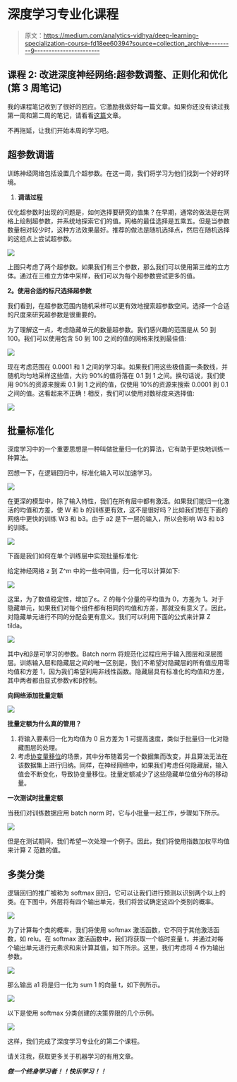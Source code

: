 # 深度学习专业化课程

> 原文：<https://medium.com/analytics-vidhya/deep-learning-specialization-course-fd18ee60394?source=collection_archive---------9----------------------->

## **课程 2:** 改进深度神经网络:超参数调整、正则化和优化(第 3 周笔记)

我的课程笔记收到了很好的回应。它激励我做好每一篇文章。如果你还没有读过我第一周和第二周的笔记，请看看[这篇](/analytics-vidhya/deep-learning-specialization-course-20c115b77d0e)文章。

不再拖延，让我们开始本周的学习吧。

## 超参数调谐

训练神经网络包括设置几个超参数。在这一周，我们将学习为他们找到一个好的环境。

1.  **调谐过程**

优化超参数时出现的问题是，如何选择要研究的值集？在早期，通常的做法是在网格上绘制超参数，并系统地探索它们的值。网格的最佳选择是五乘五。但是当参数数量相对较少时，这种方法效果最好。推荐的做法是随机选择点，然后在随机选择的这组点上尝试超参数。

![](img/7d5ba417388bf760ffdbcd2bfd6dde50.png)

上图只考虑了两个超参数。如果我们有三个参数，那么我们可以使用第三维的立方体。通过在三维立方体中采样，我们可以为每个超参数尝试更多的值。

**2。使用合适的标尺选择超参数**

我们看到，在超参数范围内随机采样可以更有效地搜索超参数空间。选择一个合适的尺度来研究超参数是很重要的。

为了理解这一点，考虑隐藏单元的数量超参数。我们感兴趣的范围是从 50 到 100。我们可以使用包含 50 到 100 之间的值的网格来找到最佳值:

![](img/7bf10ecc6372f9a1a6b25e684a757885.png)

现在考虑范围在 0.0001 和 1 之间的学习率。如果我们用这些极值画一条数线，并随机均匀地采样这些值，大约 90%的值将落在 0.1 到 1 之间。换句话说，我们使用 90%的资源来搜索 0.1 到 1 之间的值，仅使用 10%的资源来搜索 0.0001 到 0.1 之间的值。这看起来不正确！相反，我们可以使用对数标度来选择值:

![](img/3007b70a47172068bd08f9caf8dfd961.png)

## 批量标准化

深度学习中的一个重要思想是一种叫做批量归一化的算法，它有助于更快地训练一种算法。

回想一下，在逻辑回归中，标准化输入可以加速学习。

![](img/5fef32b9f4f640cb473bc909caf13533.png)

在更深的模型中，除了输入特性，我们在所有层中都有激活。如果我们能归一化激活的均值和方差，使 W 和 b 的训练更有效，这不是很好吗？比如我们想在下面的网络中更快的训练 W3 和 b3。由于 a2 是下一层的输入，所以会影响 W3 和 b3 的训练。

![](img/2667b85ca4b2e1d6f4990719fd578e8d.png)

下面是我们如何在单个训练层中实现批量标准化:

给定神经网络 z 到 Z^m 中的一些中间值，归一化可以计算如下:

![](img/7d279ed14a0a9ac054a08faea68e8e47.png)

这里，为了数值稳定性，增加了ε。Z 的每个分量的平均值为 0，方差为 1。对于隐藏单元，如果我们对每个组件都有相同的均值和方差，那就没有意义了。因此，对隐藏单元进行不同的分配会更有意义。我们可以利用下面的公式来计算 Z tilda。

![](img/88ea47da1a4db085d5a8936b182bf82a.png)

其中γ和β是可学习的参数。Batch norm 将规范化过程应用于输入图层和深层图层。训练输入层和隐藏层之间的唯一区别是，我们不希望对隐藏层的所有值应用零均值和方差 1，因为我们希望利用非线性函数。隐藏层具有标准化的均值和方差，其中两者都由显式参数γ和β控制。

**向网络添加批量定额**

![](img/b34867853b00199d178ef27b1bad599a.png)

**批量定额为什么真的管用？**

1.  将输入要素归一化为均值为 0 且方差为 1 可提高速度，类似于批量归一化对隐藏图层的处理。
2.  考虑[协变量移位](/@izadi/what-is-covariate-shift-d7a7af541e6)的场景，其中分布随着另一个数据集而改变，并且算法无法在该数据集上进行归纳。同样，在神经网络中，如果我们考虑任何隐藏层，输入值会不断变化，导致协变量移位。批量定额减少了这些隐藏单位值分布的移动量。

**一次测试时批量定额**

当我们对训练数据应用 batch norm 时，它与小批量一起工作，步骤如下所示。

![](img/afaa545d032c0461e31e2dfaf180267e.png)

但是在测试期间，我们希望一次处理一个例子。因此，我们将使用指数加权平均值来计算 Z 范数的值。

## 多类分类

逻辑回归的推广被称为 softmax 回归，它可以让我们进行预测以识别两个以上的类。在下图中，外层将有四个输出单元，我们将尝试确定这四个类别的概率。

![](img/9037e2bbd171b041dc56db129bd9fd43.png)

为了计算每个类的概率，我们将使用 softmax 激活函数，它不同于其他激活函数，如 relu。在 softmax 激活函数中，我们将获取一个临时变量 t，并通过对每个输出单元进行元素求和来计算其值，如下所示。这里，我们考虑将 4 作为输出参数。

![](img/9c6fd3b2083b8e6ca6d4cad23abf8f33.png)

那么输出 a1 将是归一化为 sum 1 的向量 t，如下例所示。

![](img/78049ee3435130c69620dcad5e2225e9.png)

以下是使用 softmax 分类创建的决策界限的几个示例。

![](img/40ef0a416008c8757207620e869f06e9.png)

这样，我们完成了深度学习专业化的第二个课程。

请关注我，获取更多关于机器学习的有用文章。

***做一个终身学习者！！快乐学习！！***